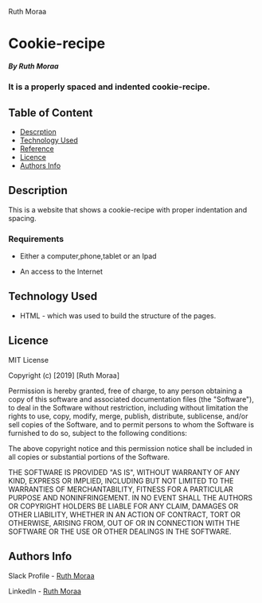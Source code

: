 Ruth Moraa
# Cookie-recipe

##### By Ruth Moraa 
### It is a properly spaced and indented cookie-recipe.

## Table of Content

+ [Descrption](Description)
+ [Technology Used](#technology-used)
+ [Reference](#reference)
+ [Licence](#licence)
+ [Authors Info](#author-Info)

## Description
<p>This is  a website that shows a cookie-recipe with proper indentation and spacing.</p>


### Requirements

* Either a computer,phone,tablet or an Ipad

* An access to the Internet

## Technology Used
* HTML - which was used to build the structure of the pages.


## Licence

MIT License

Copyright (c) [2019] [Ruth Moraa]

Permission is hereby granted, free of charge, to any person obtaining a copy
of this software and associated documentation files (the "Software"), to deal
in the Software without restriction, including without limitation the rights
to use, copy, modify, merge, publish, distribute, sublicense, and/or sell
copies of the Software, and to permit persons to whom the Software is
furnished to do so, subject to the following conditions:

The above copyright notice and this permission notice shall be included in all
copies or substantial portions of the Software.

THE SOFTWARE IS PROVIDED "AS IS", WITHOUT WARRANTY OF ANY KIND, EXPRESS OR
IMPLIED, INCLUDING BUT NOT LIMITED TO THE WARRANTIES OF MERCHANTABILITY,
FITNESS FOR A PARTICULAR PURPOSE AND NONINFRINGEMENT. IN NO EVENT SHALL THE
AUTHORS OR COPYRIGHT HOLDERS BE LIABLE FOR ANY CLAIM, DAMAGES OR OTHER
LIABILITY, WHETHER IN AN ACTION OF CONTRACT, TORT OR OTHERWISE, ARISING FROM,
OUT OF OR IN CONNECTION WITH THE SOFTWARE OR THE USE OR OTHER DEALINGS IN THE
SOFTWARE.

## Authors Info

Slack Profile - [Ruth Moraa](https://app.slack.com/client/T0101L740P4/D033AKM6RR7)

LinkedIn - [Ruth Moraa](https://www.linkedin.com/Ruth)

